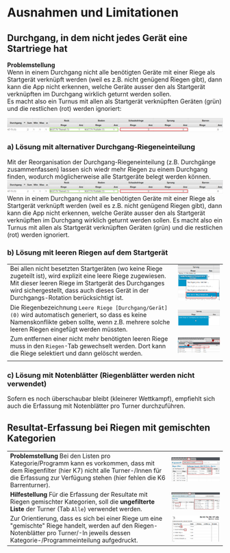 # Ausnahmen und Limitationen

## Durchgang, in dem nicht jedes Gerät eine Startriege hat

**Problemstellung**  
Wenn in einem Durchgang nicht alle benötigten Geräte mit einer Riege als Startgerät verknüpft werden \(weil es z.B. nicht genügend Riegen gibt\), dann kann die App nicht erkennen, welche Geräte ausser den als Startgerät verknüpften im Durchgang wirklich geturnt werden sollen.  
Es macht also ein Turnus mit allen als Startgerät verknüpften Geräten \(grün\) und die restlichen \(rot\) werden ignoriert:

![](../../.gitbook/assets/not-all-startgeraete-assigned-issue.png)

### a\) Lösung mit alternativer Durchgang-Riegeneinteilung

Mit der Reorganisation der Durchgang-Riegeneinteilung \(z.B. Durchgänge zusammenfassen\) lassen sich wiedr mehr Riegen zu einem Durchgang finden, wodurch möglicherweise alle Startgeräte belegt werden können. ![](../../.gitbook/assets/not-all-startgeraete-assigned-issue.png) Wenn in einem Durchgang nicht alle benötigten Geräte mit einer Riege als Startgerät verknüpft werden \(weil es z.B. nicht genügend Riegen gibt\), dann kann die App nicht erkennen, welche Geräte ausser den als Startgerät verknüpften im Durchgang wirklich geturnt werden sollen. Es macht also ein Turnus mit allen als Startgerät verknüpften Geräten \(grün\) und die restlichen \(rot\) werden ignoriert.

### b\) Lösung mit leeren Riegen auf dem Startgerät

|  |  |
| :--- | :--- |
| Bei allen nicht besetzten Startgeräten \(wo keine Riege zugeteilt ist\), wird explizit eine leere Riege zugewiesen. Mit dieser leeren Riege im Startgerät des Durchganges wird sichergestellt, dass auch dieses Gerät in der Durchgangs-Rotation berücksichtigt ist. | ![](../../.gitbook/assets/durchgang-leere-startriege-fix.png) |
| Die Riegenbezeichnung `Leere Riege [Durchgang/Gerät] (0)` wird automatisch generiert, so dass es keine Namenskonflikte geben sollte, wenn z.B. mehrere solche leeren Riegen eingefügt werden müssten. | ![](../../.gitbook/assets/durchgang-leere-startriege-fixed.png) |
| Zum entfernen einer nicht mehr benötigten leeren Riege muss in den `Riegen`-Tab gewechselt werden. Dort kann die Riege selektiert und dann gelöscht werden. | ![](../../.gitbook/assets/remove-empty-squad.png) |
|  |  |

### c\) Lösung mit Notenblätter \(Riegenblätter werden nicht verwendet\)

Sofern es noch überschaubar bleibt \(kleinerer Wettkampf\), empfiehlt sich auch die Erfassung mit Notenblätter pro Turner durchzuführen.

## Resultat-Erfassung bei Riegen mit gemischten Kategorien

|  |  |
| :--- | :--- |
| **Problemstellung** Bei den Listen pro Kategorie/Programm kann es vorkommen, dass mit dem Riegenfilter \(hier K7\) nicht alle Turner-/Innen für die Erfassung zur Verfügung stehen \(hier fehlen die K6 Barrenturner\). | ![](../../.gitbook/assets/gemischte-kategorien-issue2.png) |
| **Hilfestellung** Für die Erfassung der Resultate mit Riegen gemischter Kategorien, soll die **ungefilterte Liste** der Turner \(Tab `Alle`\) verwendet werden. | ![](../../.gitbook/assets/gemischte-kategorien-solution.png) |
| Zur Orientierung, dass es sich bei einer Riege um eine "gemischte" Riege handelt, werden auf den Riegen-Notenblätter pro Turner/-In jeweils dessen Kategorie-/Programmeinteilung aufgedruckt. | ![](../../.gitbook/assets/gemischte-kategorien-issue.png) |

